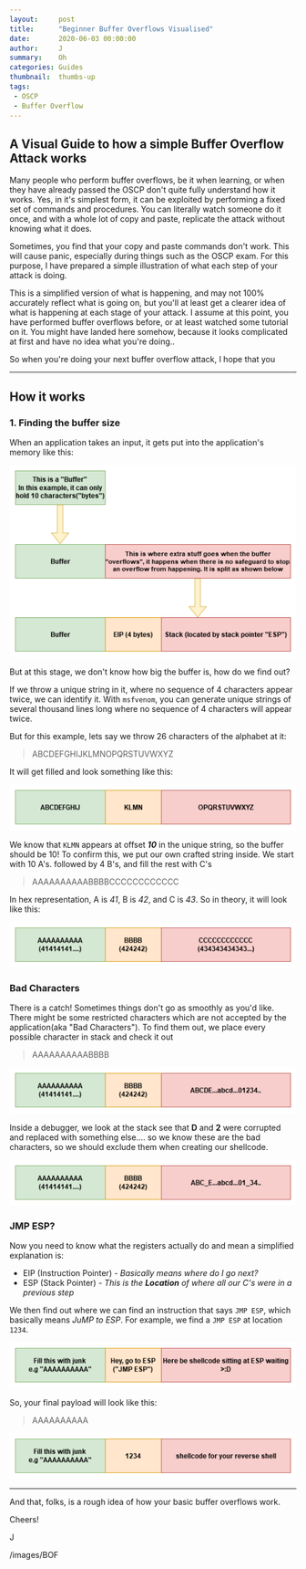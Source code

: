 ```yaml
---
layout:     post
title:      "Beginner Buffer Overflows Visualised"
date:       2020-06-03 00:00:00
author:     J
summary:    Oh
categories: Guides
thumbnail:  thumbs-up
tags:
 - OSCP
 - Buffer Overflow
---
```




## A Visual Guide to how a simple Buffer Overflow Attack works



Many people who perform buffer overflows, be it when learning, or when they have already passed the OSCP don't quite fully understand how it works. Yes, in it's simplest form, it can be exploited by performing a fixed set of commands and procedures. You can literally watch someone do it once, and with a whole lot of copy and paste, replicate the attack without knowing what it does.



Sometimes, you find that your copy and paste commands don't work. This will cause panic, especially during things such as the OSCP exam. For this purpose, I have prepared a simple illustration of what each step of your attack is doing.



This is a simplified version of what is happening, and may not 100% accurately reflect what is going on, but you'll at least get a clearer idea of what is happening at each stage of your attack. I assume at this point, you have performed buffer overflows before, or at least watched some tutorial on it. You might have landed here somehow, because it looks complicated at first and have no idea what you're doing..



So when you're doing your next buffer overflow attack, I hope that you

---



## How it works



### 1. Finding the buffer size

When an application takes an input, it gets put into the application's memory like this:



![bof1 image](/images/BOF/bof1.png)



But at this stage, we don't know how big the buffer is, how do we find out?



If we throw a unique string in it, where no sequence of 4 characters appear twice, we can identify it. With `msfvenom`, you can generate unique strings of several thousand lines long where no sequence of 4 characters will appear twice.

But for this example, lets say we throw 26 characters of the alphabet at it:



>ABCDEFGHIJKLMNOPQRSTUVWXYZ


It will get filled and look something like this:

![bof2 image](/images/BOF/bof2.png)

We know that `KLMN` appears at offset ***10*** in the unique string, so the buffer should be 10! To confirm this, we put our own crafted string inside. We start with 10 A's. followed by 4 B's, and fill the rest with C's

> AAAAAAAAAABBBBCCCCCCCCCCCC



In hex representation, A is *41*, B is *42*, and C is *43*. So in theory, it will look like this:

![bof3 image](/images/BOF/bof3.png)



### Bad Characters

There is a catch! Sometimes things don't go as smoothly as you'd like. There might be some restricted characters which are not accepted by the application(aka "Bad Characters"). To find them out, we place every possible character in stack and check it out



> AAAAAAAAAABBBB <then every possible character here>

![bof4 image](/images/BOF/bof4.png)



Inside a debugger, we look at the stack see that **D** and **2** were corrupted and replaced with something else.... so we know these are the bad characters, so we should exclude them when creating our shellcode.

![bof5 image](/images/BOF/bof5.png)



### JMP ESP?



Now you need to know what the registers actually do and mean a simplified explanation is:

- EIP (Instruction Pointer) - *Basically means where do I go next?*
- ESP (Stack Pointer) - *This is the* ***Location*** *of where all our C's were in a previous step*



We then find out where we can find an instruction that says `JMP ESP`, which basically means *JuMP to ESP*. For example, we find a `JMP ESP` at location `1234`.


![bof6 image](/images/BOF/bof6.png)



So, your final payload will look like this:



> AAAAAAAAAA<JMP ESP location><shellcode>



![bof7 image](/images/BOF/bof7.png)



---

And that, folks, is a rough  idea of how your basic buffer overflows work.



Cheers!

J





/images/BOF